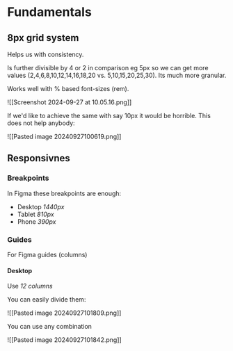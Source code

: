 # Fundamentals

## 8px grid system

Helps us with consistency.

Is further divisible by 4 or 2 in comparison eg 5px so we can get more values (2,4,6,8,10,12,14,16,18,20 vs.  5,10,15,20,25,30). Its much more granular.

Works well with % based font-sizes (rem).

![[Screenshot 2024-09-27 at 10.05.16.png]]

If we'd like to achieve the same with say 10px it would be horrible.
This does not help anybody:

![[Pasted image 20240927100619.png]]

## Responsivnes

### Breakpoints
In Figma these breakpoints are enough:

- Desktop *1440px*
- Tablet *810px*
-  Phone *390px*

### Guides
For Figma guides (columns)

#### Desktop 

Use *12 columns*

You can easily divide them:

![[Pasted image 20240927101809.png]]

You can use any combination

![[Pasted image 20240927101842.png]]

